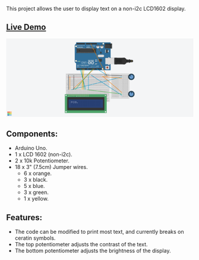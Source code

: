 This project allows the user to display text on a non-i2c LCD1602 display.

## [Live Demo](https://photos.app.goo.gl/jjY9GYRMFbdxQjPT7)

![Image of LCD 1602 circuit](https://github.com/MFarabi619/Arduino/blob/main/LCD1602%20Display/LCD%201602%20Display.png)

## Components:
- Arduino Uno.
- 1 x LCD 1602 (non-i2c).
- 2 x 10k Potentiometer.
- 18 x 3" (7.5cm) Jumper wires.
  -  6 x orange.
  -  3 x black.
  -  5 x blue.
  -  3 x green.
  -  1 x yellow.



## Features:

- The code can be modified to print most text, and currently breaks on ceratin symbols. 
- The top potentiometer adjusts the contrast of the text. 
- The bottom potentiometer adjusts the brightness of the display. 
